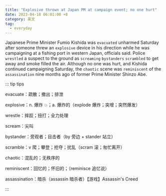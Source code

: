 ```yaml
---
title: "Explosive thrown at Japan PM at campaign event; no one hurt"
date: 2023-04-18 06:01:00 +8
category: 英文
tag:
  - everyday
---
```


Japanese Prime Minister Fumio Kishida was `evacuated` unharmed Saturday after someone threw an `explosive` device in his direction while he was campaigning at a fishing port in western Japan, officials said. Police `wrestled` a suspect to the ground as `screaming` `bystanders` `scrambled` to get away and smoke filled the air. Although no one was hurt, and Kishida continued campaigning Saturday, the `chaotic` scene was `reminiscent` of the `assassination` nine months ago of former Prime Minister Shinzo Abe.

::: tip tips

evacuate：疏散；撤出；排泄

explosive：n. 爆炸 💥；a. 爆炸的（explode 爆炸；突增；突然爆发）

wrestle：摔跤；扭打；全力处理

scream：尖叫

bystander：旁观者；目击者（by 旁边 + stander 站立）

scramble：v 爬；攀登；抢夺；扰乱（scram 滚；匆忙离开）

chaotic：混乱的；无秩序的

reminiscent：回忆的；怀旧的；（reminisce 追忆说）

assassination：暗杀（assassin 暗杀者）【游戏】Assassin's Creed

:::
